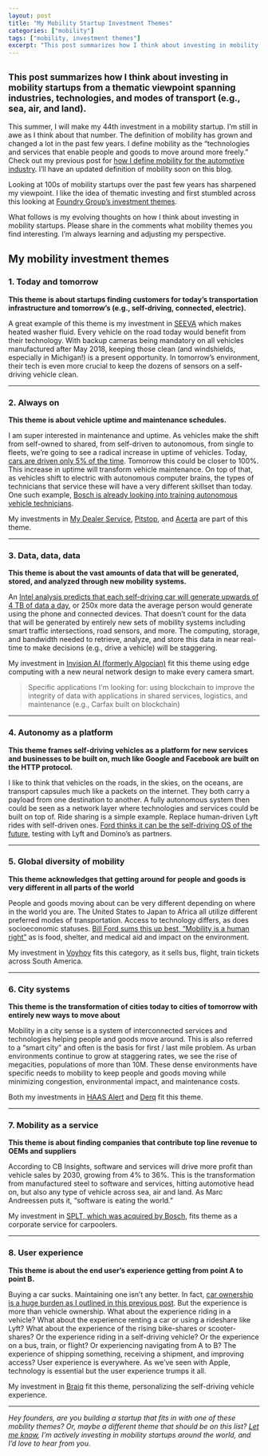 ```yaml
---
layout: post
title: "My Mobility Startup Investment Themes"
categories: ["mobility"]
tags: ["mobility, investment themes"]
excerpt: "This post summarizes how I think about investing in mobility startups from a thematic viewpoint spanning industries, technologies, and modes of transport (e.g., sea, air, and land)."
---
```


<h2 class="sub-title"><small>This post summarizes how I think about investing in mobility startups from a thematic viewpoint spanning industries, technologies, and modes of transport (e.g., sea, air, and land).</small></h2>

This summer, I will make my 44th investment in a mobility startup. I’m still in awe as I think about that number. The definition of mobility has grown and changed a lot in the past few years. I define mobility as the “technologies and services that enable people and goods to move around more freely.” Check out my previous post for [how I define mobility for the automotive industry](https://tedserbinski.com/mobility/defining-mobility-for-the-automotive-industry/). I’ll have an updated definition of mobility soon on this blog.

Looking at 100s of mobility startups over the past few years has sharpened my viewpoint. I like the idea of thematic investing and first stumbled across this looking at [Foundry Group’s investment themes](https://www.foundrygroup.com/themes/).

What follows is my evolving thoughts on how I think about investing in mobility startups. Please share in the comments what mobility themes you find interesting. I’m always learning and adjusting my perspective.

## My mobility investment themes

### 1. Today and tomorrow
**This theme is about startups finding customers for today’s transportation infrastructure and tomorrow’s (e.g., self-driving, connected, electric).**

A great example of this theme is my investment in [SEEVA](https://www.seeva.tech/) which makes heated washer fluid. Every vehicle on the road today would benefit from their technology. With backup cameras being mandatory on all vehicles manufactured after May 2018, keeping those clean (and windshields, especially in Michigan!) is a present opportunity. In tomorrow’s environment, their tech is even more crucial to keep the dozens of sensors on a self-driving vehicle clean.

----

### 2. Always on
**This theme is about vehicle uptime and maintenance schedules.**

I am super interested in maintenance and uptime. As vehicles make the shift from self-owned to shared, from self-driven to autonomous, from single to fleets, we’re going to see a radical increase in uptime of vehicles. Today, [cars are driven only 5% of the time](https://www.reinventingparking.org/2013/02/cars-are-parked-95-of-time-lets-check.html). Tomorrow this could be closer to 100%. This increase in uptime will transform vehicle maintenance. On top of that, as vehicles shift to electric with autonomous computer brains, the types of technicians that service these will have a very different skillset than today. One such example, [Bosch is already looking into training autonomous vehicle technicians](http://www.autonews.com/article/20180219/RETAIL05/180219994/self-driving-car-repair).

My investments in [My Dealer Service](https://mydealerservice.com/),  [Pitstop](https://pitstopconnect.com/), and [Acerta](http://acerta.ca/) are part of this theme.

----

### 3. Data, data, data  
**This theme is about the vast amounts of data that will be generated, stored, and analyzed through new mobility systems.**

An [Intel analysis predicts that each self-driving car will generate upwards of 4 TB of data a day](https://newsroom.intel.com/editorials/krzanich-the-future-of-automated-driving/), or 250x more data the average person would generate using the phone and connected devices. That doesn’t count for the data that will be generated by entirely new sets of mobility systems including smart traffic intersections, road sensors, and more. The computing, storage, and bandwidth needed to retrieve, analyze, and store this data in near real-time to make decisions (e.g., drive a vehicle) will be staggering.

My investment in [Invision AI (formerly Algocian)](http://invision.ai/) fit this theme using edge computing with a new neural network design to make every camera smart.

> Specific applications I'm looking for: using blockchain to improve the integrity of data with applications in shared services, logistics, and maintenance (e.g., Carfax built on blockchain)

----

### 4. Autonomy as a platform
**This theme frames self-driving vehicles as a platform for new services and businesses to be built on, much like Google and Facebook are built on the HTTP protocol.**

I like to think that vehicles on the roads, in the skies, on the oceans, are transport capsules much like a packets on the internet. They both carry a payload from one destination to another. A fully autonomous system then could be seen as a network layer where technologies and services could be built on top of. Ride sharing is a simple example. Replace human-driven Lyft rides with self-driven ones. [Ford thinks it can be the self-driving OS of the future](https://www.theverge.com/2018/1/9/16868814/ford-self-driving-autonomous-vehicle-ces-2018), testing with Lyft and Domino’s as partners.

----

### 5. Global diversity of mobility  
**This theme acknowledges that getting around for people and goods is very different in all parts of the world**

People and goods moving about can be very different depending on where in the world you are. The United States to Japan to Africa all utilize different preferred modes of transportation. Access to technology differs, as does socioeconomic statuses. [Bill Ford sums this up best, “Mobility is a human right”](http://www.autonews.com/article/20171112/INDUSTRY_REDESIGNED/171119994/ford-mobility-human-right) as is food, shelter, and medical aid and impact on the environment.

My investment in [Voyhoy](https://www.voyhoy.com/) fits this category, as it sells bus, flight, train tickets across South America.

----

### 6. City systems
**This theme is the transformation of cities today to cities of tomorrow with entirely new ways to move about**

Mobility in a city sense is a system of interconnected services and technologies helping people and goods move around. This is also referred to a “smart city” and often is the basis for first / last mile problem.  As urban environments continue to grow at staggering rates, we see the rise of megacities, populations of more than 10M. These dense environments have specific needs to mobility to keep people and goods moving while minimizing congestion, environmental impact, and maintenance costs.

Both my investments in [HAAS Alert](https://www.haasalert.com/) and [Derq](https://en.derq.com/) fit this theme.

----

### 7. Mobility as a service
**This theme is about finding companies that contribute top line revenue to OEMs and suppliers**

According to CB Insights, software and services will drive more profit than vehicle sales by 2030, growing from 4% to 36%. This is the transformation from manufactured steel to software and services, hitting automotive head on, but also any type of vehicle across sea, air and land. As Marc Andreessen puts it, “software is eating the world.”

My investment in [SPLT, which was acquired by Bosch](https://tedserbinski.com/mobility/bosch-acquires-techstars-mobility-graduate-splt/), fits theme as a corporate service for carpoolers.

----

### 8. User experience
**This theme is about the end user’s experience getting from point A to point B.**

Buying a car sucks. Maintaining one isn’t any better. In fact, [car ownership is a huge burden as I outlined in this previous post](https://tedserbinski.com/mobility/unification-is-the-automobile-industrys-path-to-mobility/). But the experience is more than vehicle ownership. What about the experience riding in a vehicle? What about the experience renting a car or using a rideshare like Lyft? What about the experience of the rising bike-shares or scooter-shares? Or the experience riding in a self-driving vehicle? Or the experience on a bus, train, or flight? Or experiencing navigating from A to B? The experience of shipping something, receiving a shipment, and improving access? User experience is everywhere. As we’ve seen with Apple, technology is essential but the user experience trumps it all.

My investment in [Braiq](https://braiq.ai/) fit this theme, personalizing the self-driving vehicle experience.

----

_Hey founders, are you building a startup that fits in with one of these mobility themes? Or, maybe a different theme that should be on this list? [Let me know](https://tedserbinski.com/contact/), I’m actively investing in mobility startups around the world, and I’d love to hear from you._
